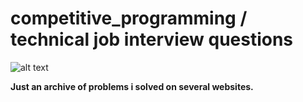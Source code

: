 # competitive_programming / technical job interview questions



![alt text](https://leetcode.com/xelladze/ "My leetcode profile")


**Just an archive of problems i solved on several websites.**








